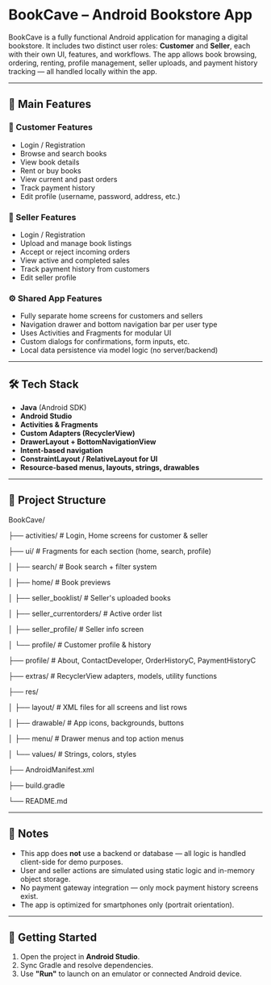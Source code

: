# BookCave – Android Bookstore App

BookCave is a fully functional Android application for managing a digital bookstore. It includes two distinct user roles: **Customer** and **Seller**, each with their own UI, features, and workflows. The app allows book browsing, ordering, renting, profile management, seller uploads, and payment history tracking — all handled locally within the app.

---

## 📱 Main Features

### 👤 Customer Features
- Login / Registration  
- Browse and search books  
- View book details  
- Rent or buy books  
- View current and past orders  
- Track payment history  
- Edit profile (username, password, address, etc.)

### 🛒 Seller Features
- Login / Registration  
- Upload and manage book listings  
- Accept or reject incoming orders  
- View active and completed sales  
- Track payment history from customers  
- Edit seller profile  

### ⚙ Shared App Features
- Fully separate home screens for customers and sellers  
- Navigation drawer and bottom navigation bar per user type  
- Uses Activities and Fragments for modular UI  
- Custom dialogs for confirmations, form inputs, etc.  
- Local data persistence via model logic (no server/backend)

---

## 🛠 Tech Stack

- **Java** (Android SDK)
- **Android Studio**
- **Activities & Fragments**
- **Custom Adapters (RecyclerView)**
- **DrawerLayout + BottomNavigationView**
- **Intent-based navigation**
- **ConstraintLayout / RelativeLayout for UI**
- **Resource-based menus, layouts, strings, drawables**

---

## 📁 Project Structure

BookCave/

├── activities/ # Login, Home screens for customer & seller

├── ui/ # Fragments for each section (home, search, profile)

│ ├── search/ # Book search + filter system

│ ├── home/ # Book previews

│ ├── seller_booklist/ # Seller's uploaded books

│ ├── seller_currentorders/ # Active order list

│ ├── seller_profile/ # Seller info screen

│ └── profile/ # Customer profile & history

├── profile/ # About, ContactDeveloper, OrderHistoryC, PaymentHistoryC

├── extras/ # RecyclerView adapters, models, utility functions

├── res/

│ ├── layout/ # XML files for all screens and list rows

│ ├── drawable/ # App icons, backgrounds, buttons

│ ├── menu/ # Drawer menus and top action menus

│ └── values/ # Strings, colors, styles

├── AndroidManifest.xml

├── build.gradle

└── README.md

---

## 📝 Notes

- This app does **not** use a backend or database — all logic is handled client-side for demo purposes.
- User and seller actions are simulated using static logic and in-memory object storage.
- No payment gateway integration — only mock payment history screens exist.
- The app is optimized for smartphones only (portrait orientation).

---

## 🚀 Getting Started

1. Open the project in **Android Studio**.
2. Sync Gradle and resolve dependencies.
3. Use **"Run"** to launch on an emulator or connected Android device.
